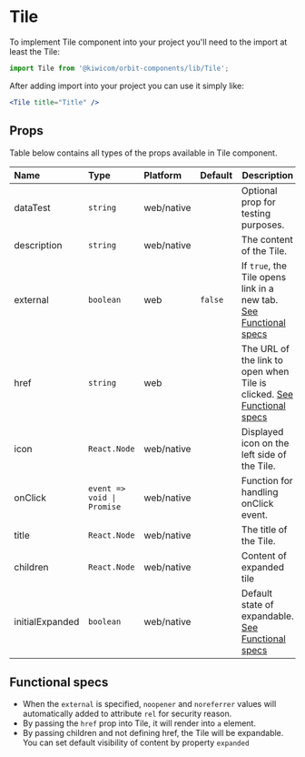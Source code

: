 # Tile

To implement Tile component into your project you'll need to the import at least the Tile:

```jsx
import Tile from '@kiwicom/orbit-components/lib/Tile';
```

After adding import into your project you can use it simply like:

```jsx
<Tile title="Title" />
```

## Props

Table below contains all types of the props available in Tile component.

| Name            | Type                       | Platform   | Default | Description                                                                                 |
| :-------------- | :------------------------- | :--------- | :------ | ------------------------------------------------------------------------------------------- |
| dataTest        | `string`                   | web/native |         | Optional prop for testing purposes.                                                         |
| description     | `string`                   | web/native |         | The content of the Tile.                                                                    |
| external        | `boolean`                  | web        | `false` | If `true`, the Tile opens link in a new tab. [See Functional specs](#functional-specs)      |
| href            | `string`                   | web        |         | The URL of the link to open when Tile is clicked. [See Functional specs](#functional-specs) |
| icon            | `React.Node`               | web/native |         | Displayed icon on the left side of the Tile.                                                |
| onClick         | `event => void \| Promise` | web/native |         | Function for handling onClick event.                                                        |
| title           | `React.Node`               | web/native |         | The title of the Tile.                                                                      |
| children        | `React.Node`               | web/native |         | Content of expanded tile                                                                    |
| initialExpanded | `boolean`                  | web/native |         | Default state of expandable. [See Functional specs](#functional-specs)                      |

## Functional specs

- When the `external` is specified, `noopener` and `noreferrer` values will automatically added to attribute `rel` for security reason.
- By passing the `href` prop into Tile, it will render into `a` element.
- By passing children and not defining href, the Tile will be expandable. You can set default visibility of content by property `expanded`

